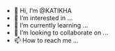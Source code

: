 - 👋 Hi, I’m @KATIKHA
- 👀 I’m interested in ...
- 🌱 I’m currently learning ...
- 💞️ I’m looking to collaborate on ...
- 📫 How to reach me ...

<!---
KATIKHA/KATIKHA is a ✨ special ✨ repository because its `README.md` (this file) appears on your GitHub profile.
You can click the Preview link to take a look at your changes.
--->
